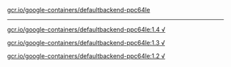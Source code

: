 [gcr.io/google-containers/defaultbackend-ppc64le](https://hub.docker.com/r/anjia0532/defaultbackend-ppc64le/tags/) 

----
[gcr.io/google-containers/defaultbackend-ppc64le:1.4 √](https://hub.docker.com/r/anjia0532/defaultbackend-ppc64le/tags/)

[gcr.io/google-containers/defaultbackend-ppc64le:1.3 √](https://hub.docker.com/r/anjia0532/defaultbackend-ppc64le/tags/)

[gcr.io/google-containers/defaultbackend-ppc64le:1.2 √](https://hub.docker.com/r/anjia0532/defaultbackend-ppc64le/tags/)


